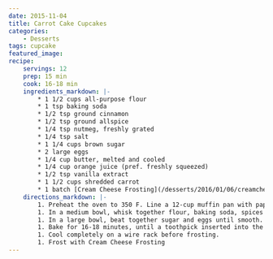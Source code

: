 ```yaml
---
date: 2015-11-04
title: Carrot Cake Cupcakes
categories:
    - Desserts
tags: cupcake
featured_image: 
recipe:
    servings: 12
    prep: 15 min
    cook: 16-18 min
    ingredients_markdown: |-
        * 1 1/2 cups all-purpose flour
        * 1 tsp baking soda
        * 1/2 tsp ground cinnamon
        * 1/2 tsp ground allspice
        * 1/4 tsp nutmeg, freshly grated
        * 1/4 tsp salt
        * 1 1/4 cups brown sugar
        * 2 large eggs
        * 1/4 cup butter, melted and cooled
        * 1/4 cup orange juice (pref. freshly squeezed)
        * 1/2 tsp vanilla extract
        * 1 1/2 cups shredded carrot
        * 1 batch [Cream Cheese Frosting](/desserts/2016/01/06/creamcheesefrosting/)
    directions_markdown: |-
        1. Preheat the oven to 350 F. Line a 12-cup muffin pan with paper liners.
        1. In a medium bowl, whisk together flour, baking soda, spices and salt.
        1. In a large bowl, beat together sugar and eggs until smooth. Whisk in melted butter, orange juice and vanilla extract. Gradually stir in flour mixture until only a few streaks of dry ingredients remain. Stir in shredded carrots, then divide evenly into prepared muffin pan.
        1. Bake for 16-18 minutes, until a toothpick inserted into the center comes out clean.
        1. Cool completely on a wire rack before frosting.
        1. Frost with Cream Cheese Frosting
---
```

